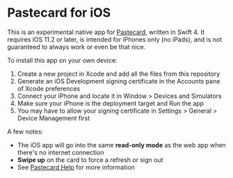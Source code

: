 # Pastecard for iOS

This is an experimental native app for [Pastecard](http://pastecard.net), written in Swift 4. It requires iOS 11.2 or later, is intended for iPhones only (no iPads), and is not guaranteed to always work or even be that nice.

To install this app on your own device:
1. Create a new project in Xcode and add all the files from this repository
2. Generate an iOS Development signing certificate in the Accounts pane of Xcode preferences
3. Connect your iPhone and locate it in Window > Devices and Simulators
4. Make sure your iPhone is the deployment target and Run the app
5. You may have to allow your signing certificate in Settings > General > Device Management first

A few notes:
* The iOS app will go into the same __read-only mode__ as the web app when there's no internet connection
* __Swipe up__ on the card to force a refresh or sign out
* See [Pastecard Help](http://pastecard.net/help/) for more information
